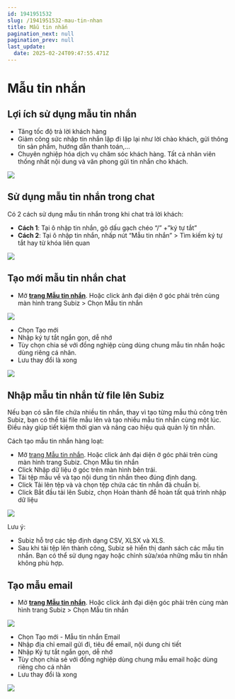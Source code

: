 ```yaml
---
id: 1941951532
slug: /1941951532-mau-tin-nhan
title: Mẫu tin nhắn
pagination_next: null
pagination_prev: null
last_update:
  date: 2025-02-24T09:47:55.471Z
---
```


# Mẫu tin nhắn

## Lợi ích sử dụng mẫu tin nhắn


- Tăng tốc độ trả lời khách hàng
- Giảm công sức nhập tin nhắn lặp đi lặp lại như lời chào khách, gửi thông tin sản phẩm, hướng dẫn thanh toán,...
- Chuyên nghiệp hóa dịch vụ chăm sóc khách hàng. Tất cả nhân viên thống nhất nội dung và văn phong gửi tin nhắn cho khách.


![](https://vcdn.subiz-cdn.com/file/fisgyrbblpjlupvsvcfl_acpxkgumifuoofoosble/unnamed.gif)

## Sử dụng mẫu tin nhắn trong chat


Có 2 cách sử dụng mẫu tin nhắn trong khi chat trả lời khách:

- **Cách 1**: Tại ô nhập tin nhắn, gõ dấu gạch chéo “/” +”ký tự tắt”
- **Cách 2**: Tại ô nhập tin nhắn, nhấp nút “Mẫu tin nhắn” &gt; Tìm kiếm ký tự tắt hay từ khóa liên quan


![](https://vcdn.subiz-cdn.com/file/fisgyrbbouqhkvxjmukp_acpxkgumifuoofoosble/unnamed.png)

## Tạo mới mẫu tin nhắn chat


- Mở **[trang Mẫu tin nhắn](https://app.subiz.com.vn/settings/?message_template=true)**. Hoặc click ảnh đại diện ở góc phải trên cùng màn hình trang Subiz &gt; Chọn Mẫu tin nhắn




![](https://vcdn.subiz-cdn.com/file/fisgyrbbtxyljvljbfrv_acpxkgumifuoofoosble/unnamed.png)




- Chọn Tạo mới
- Nhập ký tự tắt ngắn gọn, dễ nhớ
- Tùy chọn chia sẻ với đồng nghiệp cùng dùng chung mẫu tin nhắn hoặc dùng riêng cá nhân.
- Lưu thay đổi là xong


![](https://vcdn.subiz-cdn.com/file/fisgyrdmgpmkolunayda_acpxkgumifuoofoosble/unnamed.png)

## Nhập mẫu tin nhắn từ file lên Subiz


Nếu bạn có sẵn file chứa nhiều tin nhắn, thay vì tạo từng mẫu thủ công trên Subiz, bạn có thể tải file mẫu lên và tạo nhiều mẫu tin nhắn cùng một lúc. Điều này giúp tiết kiệm thời gian và nâng cao hiệu quả quản lý tin nhắn.

Cách tạo mẫu tin nhắn hàng loạt: 

- Mở [trang Mẫu tin nhắn](https://app.subiz.com.vn/settings/?message_template=true). Hoặc click ảnh đại diện ở góc phải trên cùng màn hình trang Subiz. Chọn Mẫu tin nhắn
- Click Nhập dữ liệu ở góc trên màn hình bên trái.
- Tải tệp mẫu về và tạo nội dung tin nhắn theo đúng định dạng.
- Click Tải lên tệp và và chọn tệp chứa các tin nhắn đã chuẩn bị.
- Click Bắt đầu tải lên Subiz, chọn Hoàn thành để hoàn tất quá trình nhập dữ liệu


![](https://vcdn.subiz-cdn.com/file/fisgyrbccpafmxfulmdw_acpxkgumifuoofoosble/unnamed.png)


Lưu ý: 

- Subiz hỗ trợ các tệp định dạng CSV, XLSX và XLS.
- Sau khi tải tệp lên thành công, Subiz sẽ hiển thị danh sách các mẫu tin nhắn. Bạn có thể sử dụng ngay hoặc chỉnh sửa/xóa những mẫu tin nhắn không phù hợp.
## Tạo mẫu email


- Mở **[trang Mẫu tin nhắn](https://app.subiz.com.vn/settings/?message_template=true)**. Hoặc click ảnh đại diện góc phải trên cùng màn hình trang Subiz &gt; Chọn Mẫu tin nhắn


![](https://vcdn.subiz-cdn.com/file/fisgyrbbtxyljvljbfrv_acpxkgumifuoofoosble/unnamed.png)
- Chọn Tạo mới - Mẫu tin nhắn Email
- Nhập địa chỉ email gửi đi, tiêu đề email, nội dung chi tiết
- Nhập Ký tự tắt ngắn gọn, dễ nhớ
- Tùy chọn chia sẻ với đồng nghiệp dùng chung mẫu email hoặc dùng riêng cho cá nhân
- Lưu thay đổi là xong


![](https://vcdn.subiz-cdn.com/file/fisgyrbchfawpvzzuqfn_acpxkgumifuoofoosble/unnamed.png)